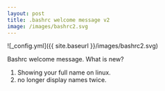 ```yaml
---
layout: post
title: .bashrc welcome message v2
image: /images/bashrc2.svg
---
```


![_config.yml]({{ site.baseurl }}/images/bashrc2.svg)

Bashrc welcome message.
What is new?
1. Showing your full name on linux.
2. no longer display names twice.
